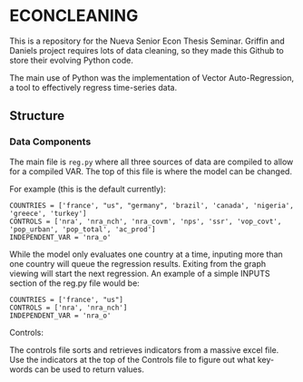 # ECONCLEANING

This is a repository for the Nueva Senior Econ Thesis Seminar. Griffin and Daniels project requires lots of data cleaning, so they made this Github to store their evolving Python code.

The main use of Python was the implementation of Vector Auto-Regression, a tool to effectively regress time-series data.

## Structure

### Data Components

The main file is ``` reg.py ``` where all three sources of data are compiled to allow for a compiled VAR. The top of this file is where the model can be changed. 

For example (this is the default currently): 

```
COUNTRIES = ['france', "us", "germany", 'brazil', 'canada', 'nigeria', 'greece', 'turkey']
CONTROLS = ['nra', 'nra_nch', 'nra_covm', 'nps', 'ssr', 'vop_covt', 'pop_urban', 'pop_total', 'ac_prod']
INDEPENDENT_VAR = 'nra_o'
```

While the model only evaluates one country at a time, inputing more than one country will queue the regression results. Exiting from the graph viewing will start the next regression. An example of a simple INPUTS section of the reg.py file would be: 

```
COUNTRIES = ['france', "us"]
CONTROLS = ['nra', 'nra_nch']
INDEPENDENT_VAR = 'nra_o'
```

Controls:

The controls file sorts and retrieves indicators from a massive excel file. Use the indicators at the top of the Controls file  to figure out what key-words can be used to return values. 
